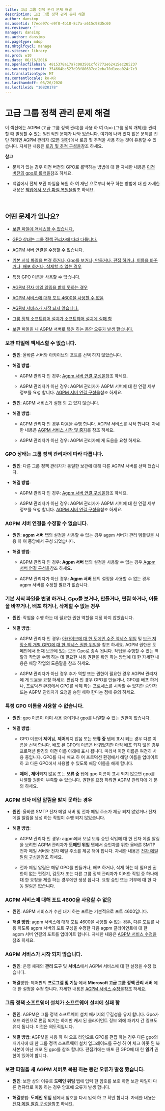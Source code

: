 ```yaml
---
title: 고급 그룹 정책 관리 문제 해결
description: 고급 그룹 정책 관리 문제 해결
author: dansimp
ms.assetid: f7ece97c-e9f8-4b18-8c7a-a615c98d5c60
ms.reviewer: ''
manager: dansimp
ms.author: dansimp
ms.pagetype: mdop
ms.mktglfcycl: manage
ms.sitesec: library
ms.prod: w10
ms.date: 06/16/2016
ms.openlocfilehash: 4815378a17a7c083501cfd7772e62415ec285237
ms.sourcegitcommit: 354664bc527d93f80687cd2eba70d1eea024c7c3
ms.translationtype: MT
ms.contentlocale: ko-KR
ms.lasthandoff: 06/26/2020
ms.locfileid: "10820178"
---
```

# 고급 그룹 정책 관리 문제 해결


이 섹션에는 AGPM (고급 그룹 정책 관리)를 사용 하 여 Gpo (그룹 정책 개체)를 관리할 때 발생할 수 있는 일반적인 문제가 나와 있습니다. 여기에 나와 있지 않은 문제를 진단 하려면 AGPM 관리자 (모든 권한)에서 로깅 및 추적을 사용 하는 것이 유용할 수 있습니다. 자세한 내용은 [로깅 및 추적 구성을](configure-logging-and-tracing-agpm30ops.md)참조 하세요.

**참고**  
-   문제가 있는 경우 이전 버전의 GPO로 롤백하는 방법에 대 한 자세한 내용은 [이전 버전의 gpo로 롤백을](roll-back-to-a-previous-version-of-a-gpo-agpm30ops.md)참조 하세요.

-   백업에서 전체 보관 파일을 복원 하 여 재난 으로부터 복구 하는 방법에 대 한 자세한 내용은 [백업에서 보관 파일 복원을](restore-the-archive-from-a-backup.md)참조 하세요.

 

## 어떤 문제가 있나요?


-   [보관 파일에 액세스할 수 없습니다.](#bkmk-access-an-archive)

-   [GPO 상태는 그룹 정책 관리자에 따라 다릅니다.](#bkmk-state-varies)

-   [AGPM 서버 연결을 수정할 수 없습니다.](#bkmk-modify-archive-location)

-   [기본 서식 파일을 변경 하거나, Gpo를 보거나, 만들거나, 편집 하거나, 이름을 바꾸거나, 배포 하거나, 삭제할 수 없는 경우](#bkmk-perform-task)

-   [특정 GPO 이름을 사용할 수 없습니다.](#bkmk-use-particular-name)

-   [AGPM 전자 메일 알림을 받지 못하는 경우](#bkmk-email)

-   [AGPM 서비스에 대해 포트 4600을 사용할 수 없음](#bkmk-port)

-   [AGPM 서비스가 시작 되지 않습니다.](#bkmk-not-start)

-   [그룹 정책 소프트웨어 설치가 소프트웨어 설치에 실패 함](#bkmk-software-installation)

-   [보관 파일을 새 AGPM 서버로 복원 하는 동안 오류가 발생 했습니다.](#bkmk-error-on-restore)

### <a href="" id="bkmk-access-an-archive"></a>보관 파일에 액세스할 수 없습니다.

-   **원인**: 올바른 서버와 아카이브의 포트를 선택 하지 않았습니다.

-   **해결 방법**:

    -   AGPM 관리자 인 경우: [Agpm 서버 연결 구성을](configure-agpm-server-connections-agpm30ops.md)참조 하세요.

    -   AGPM 관리자가 아닌 경우: AGPM 관리자가 AGPM 서버에 대 한 연결 세부 정보를 요청 합니다. [AGPM 서버 연결 구성을](configure-an-agpm-server-connection-reviewer-agpm30ops.md)참조 하세요.

-   **원인**: AGPM 서비스가 실행 되 고 있지 않습니다.

-   **해결 방법**:

    -   AGPM 관리자 인 경우 다음을 수행 합니다. AGPM 서비스를 시작 합니다. 자세한 내용은 [AGPM 서비스 시작 및 중지](start-and-stop-the-agpm-service-agpm30ops.md)를 참조 하세요.

    -   AGPM 관리자가 아닌 경우: AGPM 관리자에 게 도움을 요청 하세요.

### <a href="" id="bkmk-state-varies"></a>GPO 상태는 그룹 정책 관리자에 따라 다릅니다.

-   **원인**: 다른 그룹 정책 관리자가 동일한 보관에 대해 다른 AGPM 서버를 선택 했습니다.

-   **해결 방법**:

    -   AGPM 관리자 인 경우: [Agpm 서버 연결 구성을](configure-agpm-server-connections-agpm30ops.md)참조 하세요.

    -   AGPM 관리자가 아닌 경우: AGPM 관리자가 AGPM 서버에 대 한 연결 세부 정보를 요청 합니다. [AGPM 서버 연결 구성을](configure-an-agpm-server-connection-reviewer-agpm30ops.md)참조 하세요.

### <a href="" id="bkmk-modify-archive-location"></a>AGPM 서버 연결을 수정할 수 없습니다.

-   **원인**: **agpm 서버** 탭의 설정을 사용할 수 없는 경우 agpm 서버가 관리 템플릿을 사용 하 여 중앙에서 구성 되었습니다.

-   **해결 방법**:

    -   AGPM 관리자 인 경우: **Agpm 서버** 탭의 설정을 사용할 수 없는 경우 [Agpm 서버 연결 구성을](configure-agpm-server-connections-agpm30ops.md)참조 하세요.

    -   AGPM 관리자가 아닌 경우: **Agpm 서버** 탭의 설정을 사용할 수 없는 경우 agpm 서버를 수정할 필요가 없습니다.

### <a href="" id="bkmk-perform-task"></a>기본 서식 파일을 변경 하거나, Gpo를 보거나, 만들거나, 편집 하거나, 이름을 바꾸거나, 배포 하거나, 삭제할 수 없는 경우

-   **원인**: 작업을 수행 하는 데 필요한 권한 역할을 지정 하지 않았습니다.

-   **해결 방법**:

    -   AGPM 관리자 인 경우: [아카이브에 대 한 도메인 수준 액세스 위임](delegate-domain-level-access-to-the-archive-agpm30ops.md) 및 [보관 저장소의 개별 GPO에 대 한 액세스 권한 위임](delegate-access-to-an-individual-gpo-in-the-archive-agpm30ops.md)을 참조 하세요. AGPM 권한은 도메인에서 현재 보관에 있는 모든 Gpo로 종속 됩니다. 작업을 수행할 수 있는 역할과 작업을 수행 하는 데 필요한 사용 권한을 확인 하는 방법에 대 한 자세한 내용은 해당 작업의 도움말을 참조 하세요.

    -   AGPM 관리자가 아닌 경우 추가 역할 또는 권한이 필요한 경우 AGPM 관리자에 게 도움을 요청 하세요. 편집자 인 경우 GPO를 만들거나, GPO를 배포 하거나, 프로덕션 환경에서 GPO를 삭제 하는 프로세스를 시작할 수 있지만 승인자 또는 AGPM 관리자가 요청을 승인 해야 한다는 점에 유의 하세요.

### <a href="" id="bkmk-use-particular-name"></a>특정 GPO 이름을 사용할 수 없습니다.

-   **원인**: gpo 이름이 이미 사용 중이거나 gpo를 나열할 수 있는 권한이 없습니다.

-   **해결 방법**:

    -   GPO 이름이 **제어**됨, **제어**되지 않음 또는 **보류 중** 탭에 표시 되는 경우 다른 이름을 선택 합니다. 배포 된 GPO의 이름은 바뀌었지만 아직 배포 되지 않은 경우 프로덕션 환경의 이전 이름 아래에 표시 됩니다. 따라서 이전 이름은 여전히 사용 중입니다. GPO를 다시 배포 하 여 프로덕션 환경에서 해당 이름을 업데이트 하 고 다른 GPO에서 사용할 수 있도록 해당 이름을 해제 합니다.

    -   **제어** **, 제어**되지 않음 또는 **보류 중** 탭에 gpo 이름이 표시 되지 않으면 gpo를 나열할 권한이 부족할 수 있습니다. 권한을 요청 하려면 AGPM 관리자에 게 문의 하세요.

### <a href="" id="bkmk-email"></a>AGPM 전자 메일 알림을 받지 못하는 경우

-   **원인**: 올바른 SMTP 전자 메일 서버 및 전자 메일 주소가 제공 되지 않았거나 전자 메일 알림을 생성 하는 작업이 수행 되지 않았습니다.

-   **해결 방법**:

    -   AGPM 관리자 인 경우: agpm에서 보낼 보류 중인 작업에 대 한 전자 메일 알림을 보려면 AGPM 관리자가 **도메인 위임** 탭에서 승인자를 위한 올바른 SMTP 전자 메일 서버와 전자 메일 주소를 제공 해야 합니다. 자세한 내용은 [전자 메일 알림 구성을](configure-e-mail-notification-agpm30ops.md)참조 하세요.

    -   전자 메일 알림은 해당 GPO를 만들거나, 배포 하거나, 삭제 하는 데 필요한 권한이 없는 편집기, 검토자 또는 다른 그룹 정책 관리자가 이러한 작업 중 하나에 대 한 요청을 제출 하는 경우에만 생성 됩니다. 요청 승인 또는 거부에 대 한 자동 알림은 없습니다.

### <a href="" id="bkmk-port"></a>AGPM 서비스에 대해 포트 4600을 사용할 수 없음

-   **원인**: AGPM 서비스가 수신 대기 하는 포트는 기본적으로 포트 4600입니다.

-   **해결 방법**: agpm 서비스에 대해 포트 4600을 사용할 수 없는 경우, 다른 포트를 사용 하도록 agpm 서버의 포트 구성을 수정한 다음 agpm 클라이언트에 대 한 agpm 서버 연결의 포트를 업데이트 합니다. 자세한 내용은 [AGPM 서비스 수정을](modify-the-agpm-service-agpm30ops.md)참조 하세요.

### <a href="" id="bkmk-not-start"></a>AGPM 서비스가 시작 되지 않습니다.

-   **원인**: 운영 체제의 **관리 도구** 및 **서비스**에서 AGPM 서비스에 대 한 설정을 수정 했습니다.

-   **해결**방법: 제어판의 **프로그램 및 기능** 에서 **Microsoft 고급 그룹 정책 관리 서버** 에 대 한 설정을 수정 합니다. 자세한 내용은 [AGPM 서비스 수정을](modify-the-agpm-service-agpm30ops.md)참조 하세요.

### <a href="" id="bkmk-software-installation"></a>그룹 정책 소프트웨어 설치가 소프트웨어 설치에 실패 함

-   **원인**: AGPM은 그룹 정책 소프트웨어 설치 패키지의 무결성을 유지 합니다. Gpo가 오프 라인으로 편집 되기는 하지만 캐시 된 클라이언트 정보 외에 패키지 간 링크도 유지 됩니다. 이것은 의도적입니다.

-   **해결 방법**: AGPM을 사용 하 여 오프 라인으로 GPO를 편집 하는 경우 다른 gpo의 패키지에 대 한 그룹 정책 소프트웨어 설치 업그레이드를 구성 하 여 체크 아웃 된 복사본이 아닌 배포 된 gpo를 참조 합니다. 편집기에는 배포 된 GPO에 대 한 **읽기** 권한이 있어야 합니다.

### <a href="" id="bkmk-error-on-restore"></a>보관 파일을 새 AGPM 서버로 복원 하는 동안 오류가 발생 했습니다.

-   **원인**: 보안 상의 이유로 **도메인 위임** 탭에 입력 한 암호를 보호 하면 보관 파일이 다른 컴퓨터로 이동 하는 경우 암호에 오류가 발생 합니다.

-   **해결**방법: **도메인 위임** 탭에서 암호를 다시 입력 하 고 확인 합니다. 자세한 내용은 [전자 메일 알림 구성을](configure-e-mail-notification-agpm30ops.md)참조 하세요.

 

 





